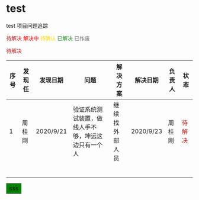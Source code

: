 # test
test
项目问题追踪

<font color=#B22222>待解决</font>  <font color=#FF0000>解决中</font>  <font color=#FFD700>待确认</font>  <font color=#228B22>已解决</font>  <font color=#696969>已作废</font> 
<html><font color=#B22222>待解决</font></html>


| 序号 | 发现任 | 发现日期  | 问题                                               | 解决方案       | 解决日期  | 负责人 | 状态   |
| ---- | ------ | --------- | -------------------------------------------------- | -------------- | --------- | ------ | ------ |
| 1    | 周桂刚 | 2020/9/21 | 验证系统测试装置，做线人手不够，坤远这边只有一个人 | 继续找外部人员 | 2020/9/23 | 周桂刚 | <font color=#B22222>待解决</font>|
|      |        |           |                                                    |                |           |        |        |
|      |        |           |                                                    |                |           |        |        |
|      |        |           |                                                    |                |           |        |        |
|      |        |           |                                                    |                |           |        |        |
|      |        |           |                                                    |                |           |        |        |
|      |        |           |                                                    |                |           |        |        |

<table><tr><td bgcolor="green">sss</td></tr></table>

